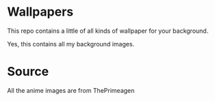 # Wallpapers
This repo contains a little of all kinds of wallpaper for your background.

Yes, this contains all my background images.

# Source
All the anime images are from ThePrimeagen
